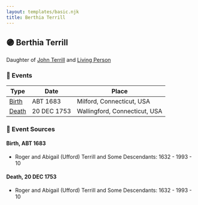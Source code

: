 ```yaml
---
layout: templates/basic.njk
title: Berthia Terrill
---
```

## 🟣 Berthia Terrill

Daughter of [John Terrill](/people/6/65221157) and [Living Person](/people/4/48582652)

### 📆 Events

Type | Date | Place
------ | ------ | ------
[Birth](#event-810efb1a-767e-42a5-9ed1-7776f81d59a9) | ABT 1683 | Milford, Connecticut, USA
[Death](#event-8dafa552-3118-4552-8df8-2285a9935b73) | 20 DEC 1753 | Wallingford, Connecticut, USA

### 📰 Event Sources

#### <a id="event-810efb1a-767e-42a5-9ed1-7776f81d59a9"></a> Birth, ABT 1683
* Roger and Abigail (Ufford) Terrill and Some Descendants: 1632 - 1993  - 10

#### <a id="event-8dafa552-3118-4552-8df8-2285a9935b73"></a> Death, 20 DEC 1753
* Roger and Abigail (Ufford) Terrill and Some Descendants: 1632 - 1993  - 10